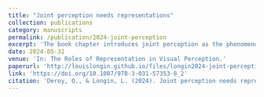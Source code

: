 ```yaml
---
title: "Joint perception needs representations"
collection: publications
category: manuscripts
permalink: /publication/2024-joint-perception
excerpt: 'The book chapter introduces joint perception as the phenomenon where perceivers become mutually aware of seeing the same objects together, and argues that representational theories are necessary to explain the empirical evidence showing that perception itself changes when viewing objects alone versus with others.'
date: 2024-05-31
venue: 'In: The Roles of Representation in Visual Perception.'
paperurl: 'http://louislongin.github.io/files/longin2024-joint-perception.pdf'
link: 'https://doi.org/10.1007/978-3-031-57353-8_2'
citation: 'Deroy, O., & Longin, L. (2024). Joint perception needs representations. In The Roles of Representation in Visual Perception (pp. 25-45). Cham: Springer International Publishing.'
---
```


<!-- Perception often occurs in the presence of others. Here we introduce joint perception as what occurs when the perceptual states of perceivers get mutually entangled, irrespective of the occurrence of joint attention. From a conceptual perspective, this entanglement results in two or more perceivers being aware that objects or scenes are mutually seen and at least visible. From an empirical perspective, this entanglement also results in a difference in how the perceivers see the objects or scenes in question. Here we argue that the empirical evidence of a social sensitivity of perception is best explained by appeal to visual representations. We propose that joint perception is a place where visual representations play both an explanatory and constitutive role. We still point that representationalism needs to better explain what happens to the subject of perception when ‘we see’ an object, instead of seeing it alone. -->
